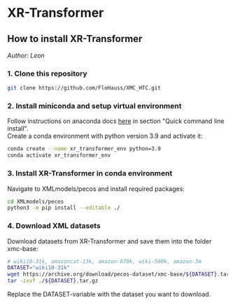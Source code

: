 # XR-Transformer
## How to install XR-Transformer
*Author: Leon*

### 1. Clone this repository
```sh
git clone https://github.com/FloHauss/XMC_HTC.git
```

### 2. Install miniconda and setup virtual environment
Follow instructions on anaconda docs [here](https://docs.anaconda.com/free/miniconda/index.html) in section "Quick command line install". \
Create a conda environment with python version 3.9 and activate it:
```sh
conda create --name xr_transformer_env python=3.9
conda activate xr_transformer_env
```

### 3. Install XR-Transformer in conda environment
Navigate to XMLmodels/pecos and install required packages:
```sh
cd XMLmodels/pecos
python3 -m pip install --editable ./
```

### 4. Download XML datasets
Download datasets from XR-Transformer and save them into the folder xmc-base:
```sh
# wiki10-31k, amazoncat-13k, amazon-670k, wiki-500k, amazon-3m
DATASET="wiki10-31k"
wget https://archive.org/download/pecos-dataset/xmc-base/${DATASET}.tar.gz
tar -zxvf ./${DATASET}.tar.gz
```

Replace the DATASET-variable with the dataset you want to download. 
